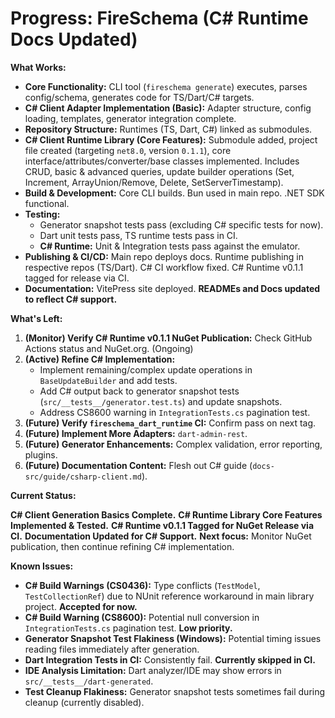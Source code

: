 <!-- Version: 1.18 | Last Updated: 2025-04-06 | Updated By: Cline -->
# Progress: FireSchema (C# Runtime Docs Updated)

**What Works:**

-   **Core Functionality:** CLI tool (`fireschema generate`) executes, parses config/schema, generates code for TS/Dart/C# targets.
-   **C# Client Adapter Implementation (Basic):** Adapter structure, config loading, templates, generator integration complete.
-   **Repository Structure:** Runtimes (TS, Dart, C#) linked as submodules.
-   **C# Client Runtime Library (Core Features):** Submodule added, project file created (targeting `net8.0`, version `0.1.1`), core interface/attributes/converter/base classes implemented. Includes CRUD, basic & advanced queries, update builder operations (Set, Increment, ArrayUnion/Remove, Delete, SetServerTimestamp).
-   **Build & Development:** Core CLI builds. Bun used in main repo. .NET SDK functional.
-   **Testing:**
    -   Generator snapshot tests pass (excluding C# specific tests for now).
    -   Dart unit tests pass, TS runtime tests pass in CI.
    -   **C# Runtime:** Unit & Integration tests pass against the emulator.
-   **Publishing & CI/CD:** Main repo deploys docs. Runtime publishing in respective repos (TS/Dart). C# CI workflow fixed. C# Runtime v0.1.1 tagged for release via CI.
-   **Documentation:** VitePress site deployed. **READMEs and Docs updated to reflect C# support.**

**What's Left:**

1.  **(Monitor) Verify C# Runtime v0.1.1 NuGet Publication:** Check GitHub Actions status and NuGet.org. (Ongoing)
2.  **(Active) Refine C# Implementation:**
    -   Implement remaining/complex update operations in `BaseUpdateBuilder` and add tests.
    -   Add C# output back to generator snapshot tests (`src/__tests__/generator.test.ts`) and update snapshots.
    -   Address CS8600 warning in `IntegrationTests.cs` pagination test.
3.  **(Future) Verify `fireschema_dart_runtime` CI:** Confirm pass on next tag.
4.  **(Future) Implement More Adapters:** `dart-admin-rest`.
5.  **(Future) Generator Enhancements:** Complex validation, error reporting, plugins.
6.  **(Future) Documentation Content:** Flesh out C# guide (`docs-src/guide/csharp-client.md`).

**Current Status:**

**C# Client Generation Basics Complete.**
**C# Runtime Library Core Features Implemented & Tested.**
**C# Runtime v0.1.1 Tagged for NuGet Release via CI.**
**Documentation Updated for C# Support.**
**Next focus:** Monitor NuGet publication, then continue refining C# implementation.

**Known Issues:**

-   **C# Build Warnings (CS0436):** Type conflicts (`TestModel`, `TestCollectionRef`) due to NUnit reference workaround in main library project. **Accepted for now.**
-   **C# Build Warning (CS8600):** Potential null conversion in `IntegrationTests.cs` pagination test. **Low priority.**
-   **Generator Snapshot Test Flakiness (Windows):** Potential timing issues reading files immediately after generation.
-   **Dart Integration Tests in CI:** Consistently fail. **Currently skipped in CI.**
-   **IDE Analysis Limitation:** Dart analyzer/IDE may show errors in `src/__tests__/dart-generated`.
-   **Test Cleanup Flakiness:** Generator snapshot tests sometimes fail during cleanup (currently disabled).
